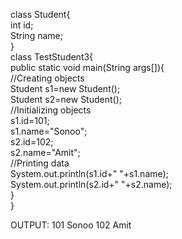 class Student{     
         int id;    
         String name;   
}  
class TestStudent3{  
public static void main(String args[]){  
        //Creating objects  
        Student s1=new Student();  
        Student s2=new Student();  
//Initializing objects  
          s1.id=101;  
           s1.name="Sonoo";  
         s2.id=102;  
           s2.name="Amit";  
           //Printing data  
                  System.out.println(s1.id+" "+s1.name);  
                  System.out.println(s2.id+" "+s2.name);  
         }  
}  


OUTPUT:
101 Sonoo
102 Amit
